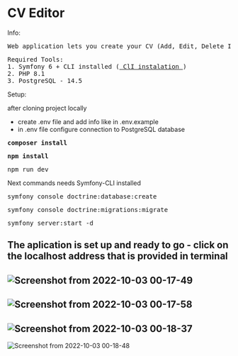 <h1>
    CV Editor
</h1>

<p>
Info:
</p>
<pre>
Web application lets you create your CV (Add, Edit, Delete Information and Print CV)
</pre>
<pre>
Required Tools:
1. Symfony 6 + CLI installed (<a href="https://symfony.com/download"> ClI instalation </a>)
2. PHP 8.1
3. PostgreSQL - 14.5
</pre>

<p>
Setup:
</p>
after cloning project locally
<ul>
<li>create .env file and add info like in .env.example</li>
<li>in .env file configure connection to PostgreSQL database</li>
</ul>
<pre>
<b>composer install</b>
</pre>
<pre>
<b>npm install</b>
</pre>
<pre>
npm run dev
</pre>

Next commands needs Symfony-CLI installed
<pre>
symfony console doctrine:database:create
</pre>
<pre>
symfony console doctrine:migrations:migrate
</pre>
<pre>
symfony server:start -d
</pre>

<h2> The aplication is set up and ready to go - click on the localhost address that is provided in terminal </h2>

![Screenshot from 2022-10-03 00-17-49](https://user-images.githubusercontent.com/104777801/193477112-02d7c276-20af-4faa-b5b5-94fcf67dfc4b.png)
---
![Screenshot from 2022-10-03 00-17-58](https://user-images.githubusercontent.com/104777801/193477118-86c0163a-ed29-4482-8094-5ff38c77b181.png)
---
![Screenshot from 2022-10-03 00-18-37](https://user-images.githubusercontent.com/104777801/193477125-edbdbe17-38b0-4ad4-a060-eef0934e556a.png)
---
![Screenshot from 2022-10-03 00-18-48](https://user-images.githubusercontent.com/104777801/193477131-dcc98d38-8a75-45ad-af3a-7c5b75648376.png)





